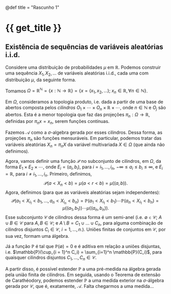 @def title = "Rascunho 1"

# {{ get_title }}

## Existência de sequências de variáveis aleatórias i.i.d.

Considere uma distribuição de probabilidades $\mu$ em $\mathbb{R}$. Podemos construir uma sequência $X_1, X_2, \ldots$ de variáveis aleatórias i.i.d., cada uma com distribuição $\mu$, da seguinte forma.

Tomamos $\Omega = \mathbb{R}^\mathbb{N} = \{x:\mathbb{N} \rightarrow \mathbb{R}\} = \{x = (x_1, x_2, \ldots); \; x_n\in \mathbb{R}, \forall n\in \mathbb{N}\}$.

Em $\Omega$, consideramos a topologia produto, i.e. dada a partir de uma base de abertos composta pelos *cilindros* $O_1 \times \cdots \times O_n \times \mathbb{R} \times \cdots$, onde $n\in \mathbb{N}$ e $O_j$ são abertos. Esta é a menor topologia que faz das projeções $\pi_n :\Omega \rightarrow \mathbb{R}$, definidas por $\pi_n x = x_n$, serem funções contínuas.

Fazemos $\mathcal{A}$ como a $\sigma$-algebra gerada por esses cilindros. Dessa forma, as projeções $\pi_n$ são funções mensuráveis. Em particular, podemos tratar das variáveis aleatórias $X_n = \pi_n X$ da variável multivariada $X\in \Omega$ (que ainda não definimos).

Agora, vamos definir uma função $\mathcal{P}$ no subconjunto de cilindros, em $\Omega$, da forma $E_1 \times E_2 \times \cdots$, onde $E_i = (a_i, b_i)$, para $i = i_1, \ldots, i_n$, $-\infty \leq a_i \leq b_i \leq \infty$, e $E_i = \mathbb{R}$, para $i \neq i_1, \ldots, i_n$. Primeiro, definimos,
$$
\mathcal{P}(a < X_n < b) = \mu(a < r < b) = \mu((a, b)).
$$
Agora, definimos (para que as variáveis aleatórias sejam independentes):
$$
\mathcal{P}(a_1 < X_{i_1} < b_1, \ldots, a_n < X_{i_n} < b_n) = \mathbb{P}(a_1 < X_{i_1} < b_1) \cdots \mathbb{P}(a_n < X_{i_1} < b_n) = \mu((a_1, b_1)) \cdots \mu((a_n, b_n)).
$$
Esse subconjunto $\mathcal{C}$ de cilindros dessa forma é um semi-anel (i.e. $\emptyset \in \mathcal{C}$; $A \cup B \in \mathcal{C}$ para $A, B\in \mathcal{C}$; e $A \setminus B = C_1 \cup \ldots \cup C_n$, para alguma combinação de cilindros disjuntos $C_i \in \mathcal{C}$, $i = 1, \ldots, n$.). Uniões finitas de conjuntos em $\mathcal{C}$, por sua vez, formam uma álgebra.

Já a função $\mathbb{P}$ é tal que $\mathbb{P}(\emptyset) = 0$ e é aditiva em relação a uniões disjuntas, i.e. $\mathbb{P}(\cup_{i = 1}^n C_i) = \sum_{i=1}^n \mathbb{P}(C_i)$, para quaisquer cilindros disjuntos $C_1, \ldots, C_n\in \mathcal{C}$.

A partir disso, é possível estender $\mathbb{P}$ a uma pré-medida na álgebra gerada pela união finita de cilindros. Em seguida, usando o Teorema de extensão de Carathéodory, podemos estender $\mathbb{P}$ a uma medida exterior na $\sigma$-álgebra gerada por $\mathcal{C}$, que é, exatamente, $\mathcal{A}$. Falta chegarmos a uma medida...
